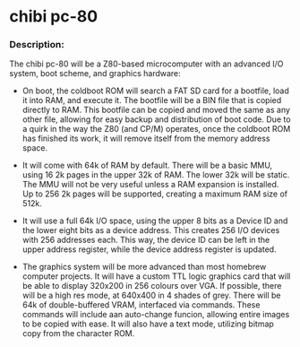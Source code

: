 # chibi pc-80

### Description:

The chibi pc-80 will be a Z80-based microcomputer with an advanced I/O system, boot scheme, and graphics hardware:

- On boot, the coldboot ROM will search a FAT SD card for a bootfile, load it into RAM, and execute it. The bootfile will be a BIN file that is copied directly to RAM. This bootfile can be copied and moved the same as any other file, allowing for easy backup and distribution of boot code. Due to a quirk in the way the Z80 (and CP/M) operates, once the coldboot ROM has finished its work, it will remove itself from the memory address space.

- It will come with 64k of RAM by default. There will be a basic MMU, using 16 2k pages in the upper 32k of RAM. The lower 32k will be static. The MMU will not be very useful unless a RAM expansion is installed. Up to 256 2k pages will be supported, creating a maximum RAM size of 512k.

- It will use a full 64k I/O space, using the upper 8 bits as a Device ID and the lower eight bits as a device address. This creates 256 I/O devices with 256 addresses each. This way, the device ID can be left in the upper address register, while the device address register is updated. 

- The graphics system will be more advanced than most homebrew computer projects. It will have a custom TTL logic graphics card that will be able to display 320x200 in 256 colours over VGA. If possible, there will be a high res mode, at 640x400 in 4 shades of grey. There will be 64k of double-buffered VRAM, interfaced via commands. These commands will include aan auto-change funcion, allowing entire images to be copied with ease. It will also have a text mode, utilizing bitmap copy from the character ROM.
